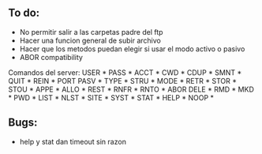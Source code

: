 ## To do:
- No permitir salir a las carpetas padre del ftp
- Hacer una funcion general de subir archivo 
- Hacer que los metodos puedan elegir si usar el modo activo o pasivo
- ABOR compatibility

Comandos del server:
USER *
PASS *
ACCT *
CWD  *
CDUP *
SMNT *
QUIT *
REIN *
PORT
PASV *
TYPE *
STRU *
MODE *
RETR *
STOR *
STOU *
APPE *
ALLO *
REST *
RNFR *
RNTO *
ABOR
DELE *
RMD  *
MKD  *
PWD  *
LIST *
NLST *
SITE *
SYST *
STAT *
HELP *
NOOP *

## Bugs:
- help y stat dan timeout sin razon